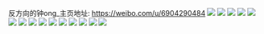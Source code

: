 反方向的钟ong_主页地址: https://weibo.com/u/6904290484 
![](https://wx4.sinaimg.cn/mw2000/007xfHlWly1h6avqwx5trj31sc2dsb29.jpg) 
![](https://wx4.sinaimg.cn/mw2000/007xfHlWly1h6avqvxburj31sc2dse81.jpg) 
![](https://wx4.sinaimg.cn/mw2000/007xfHlWly1h6avqxu3a9j31sc2dsagd.jpg) 
![](https://wx4.sinaimg.cn/mw2000/007xfHlWly1h6avqysazcj31sc2dsdmf.jpg) 
![](https://wx4.sinaimg.cn/mw2000/007xfHlWly1h6avqzmklij31sc2dsn3r.jpg) 
![](https://wx4.sinaimg.cn/mw2000/007xfHlWly1h5k1e9n12rj30u036n16i.jpg) 
![](https://wx4.sinaimg.cn/mw2000/007xfHlWly1h5k1e8xtotj30u05ny4qp.jpg) 
![](https://wx4.sinaimg.cn/mw2000/007xfHlWly1h5k1e73meyj30u043jhdu.jpg) 
![](https://wx4.sinaimg.cn/mw2000/007xfHlWly1h590m1nw2qj30u04151kx.jpg) 
![](https://wx4.sinaimg.cn/mw2000/007xfHlWly1h590m2vn07j30u043z4gq.jpg) 
![](https://wx4.sinaimg.cn/mw2000/007xfHlWly1gy20a6pahxj31sc2dse81.jpg) 
![](https://wx4.sinaimg.cn/mw2000/007xfHlWly1gy20a4w2z2j30qh0jpgnu.jpg) 
![](https://wx4.sinaimg.cn/mw2000/007xfHlWly1gy20a4ka7xj30wi1ycdpq.jpg) 
![](https://wx4.sinaimg.cn/mw2000/007xfHlWly1gy20a82kmgj31s11qlgy3.jpg) 
![](https://wx4.sinaimg.cn/mw2000/007xfHlWly1gxxyxce54mj30wi1ycdzi.jpg) 
